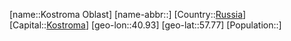 ﻿---
location: [57.77,40.93]
type: State
tags:
- geo/State


SpocWebEntityId: 37132
isDeleted: false
confidential: public

---
[name::Kostroma Oblast]
[name-abbr::]
[Country::[Russia](geo/Continent/Europe/Russia.md)]
[Capital::[Kostroma](geo/Continent/Europe/Russia/Kostroma.md)]
[geo-lon::40.93]
[geo-lat::57.77]
[Population::]

